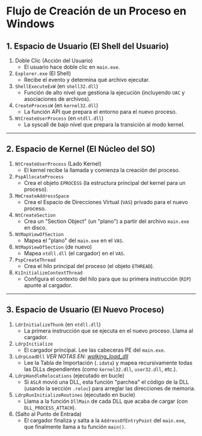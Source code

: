 # Flujo de Creación de un Proceso en Windows

## 1. Espacio de Usuario (El Shell del Usuario)

1. Doble Clic (Acción del Usuario)
    - El usuario hace doble clic en `main.exe`.
2. `Explorer.exe` (El Shell)
    - Recibe el evento y determina qué archivo ejecutar.
3. `ShellExecuteExW` (en `shell32.dll`)
    - Función de alto nivel que gestiona la ejecución (incluyendo `UAC` y asociaciones de archivos).
4. `CreateProcessW` (en `kernel32.dll`)
    - La función API que prepara el entorno para el nuevo proceso.
5. `NtCreateUserProcess` (en `ntdll.dll`)
    - La syscall de bajo nivel que prepara la transición al modo kernel.
---

## 2. Espacio de Kernel (El Núcleo del SO)

1. `NtCreateUserProcess` (Lado Kernel)
    - El kernel recibe la llamada y comienza la creación del proceso.
2. `PspAllocateProcess`
    - Crea el objeto `EPROCESS` (la estructura principal del kernel para un proceso).
3. `MmCreateAddressSpace`
    - Crea el Espacio de Direcciones Virtual (`VAS`) privado para el nuevo proceso.
4. `NtCreateSection`
    - Crea un "Section Object" (un "plano") a partir del archivo `main.exe` en disco.
5. `NtMapViewOfSection`
    - Mapea el "plano" del `main.exe` en el `VAS`.
6. `NtMapViewOfSection` (de nuevo)
    - Mapea `ntdll.dll` (el cargador) en el `VAS`.
7. `PspCreateThread`
    - Crea el hilo principal del proceso (el objeto `ETHREAD`).
8. `KiInitializeContextThread`
    - Configura el contexto del hilo para que su primera instrucción (`RIP`) apunte al cargador.
---

## 3. Espacio de Usuario (El Nuevo Proceso)

1. `LdrInitializeThunk` (en `ntdll.dll`)
    - La primera instrucción que se ejecuta en el nuevo proceso. Llama al cargador.
2. `LdrpInitialize`
    - El cargador principal. Lee las cabeceras PE del `main.exe`.
3. `LdrpLoadDll` *VER NOTAS EN: [walking_load_dll](../walking_load_dll/)*
    - Lee la Tabla de Importación (`.idata`) y mapea recursivamente todas las DLLs dependientes (como `kernel32.dll`, `user32.dll`, etc.).
4. `LdrpHandleRelocations` (ejecutado en bucle)
    - Si `ASLR` movió una DLL, esta función "parchea" el código de la DLL (usando la sección `.reloc`) para arreglar las direcciones de memoria.
5. `LdrpRunInitializeRoutines` (ejecutado en bucle)
    - Llama a la función `DllMain` de cada DLL que acaba de cargar (con `DLL_PROCESS_ATTACH`).
6. (Salto al Punto de Entrada)
    - El cargador finaliza y salta a la `AddressOfEntryPoint` del `main.exe`, que finalmente llama a tu función `main()`.